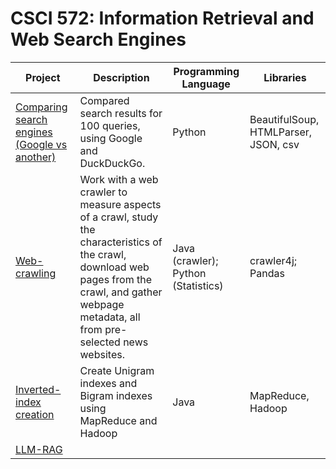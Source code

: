 # CSCI 572: Information Retrieval and Web Search Engines

| Project                                                      | Description                                                  | Programming Language                | Libraries                            |
| ------------------------------------------------------------ | ------------------------------------------------------------ | ----------------------------------- | ------------------------------------ |
| [Comparing search engines (Google vs another)](https://github.com/Pasxsenger/Information-Retrieval-and-Web-Search-Engines/blob/main/Comparing%20search%20engines%20(Google%20vs%20another)/README.md) | Compared search results for 100 queries, using Google and DuckDuckGo. | Python                              | BeautifulSoup, HTMLParser, JSON, csv |
| [Web-crawling](https://github.com/Pasxsenger/Information-Retrieval-and-Web-Search-Engines/tree/main/Web-crawling) | Work with a web crawler to measure aspects of a crawl, study the characteristics of the crawl, download web pages from the crawl, and gather webpage metadata, all from pre-selected news websites. | Java (crawler); Python (Statistics) | crawler4j; Pandas                    |
| [Inverted-index creation](https://github.com/Pasxsenger/Information-Retrieval-and-Web-Search-Engines/tree/main/Inverted-index%20creation) | Create Unigram indexes and Bigram indexes using MapReduce and Hadoop | Java                                | MapReduce, Hadoop                    |
| [LLM-RAG](https://github.com/Pasxsenger/Information-Retrieval-and-Web-Search-Engines/tree/main/LLM-RAG) |                                                              |                                     |                                      |

